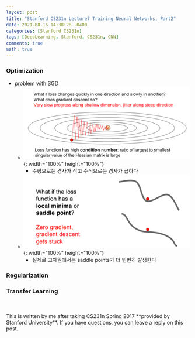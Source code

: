 ```yaml
---
layout: post
title: "Stanford CS231n Lecture7 Training Neural Networks, Part2"
date: 2021-08-16 14:38:28 -0400
categories: [Stanford CS231n]
tags: [DeepLearning, Stanford, CS231n, CNN]
comments: true
math: true
---
```


### Optimization
- problem with SGD
    - ![1](/images/cs231n/lec7/1.png){: width="100%" height="100%"}
        - 수평으로는 경사가 작고 수직으로는 경사가 급하다
    - ![2](/images/cs231n/lec7/2.png){: width="100%" height="100%"}
        - 실제로 고차원에서는 saddle points가 더 빈번히 발생한다

### Regularization
### Transfer Learning

<br/>
<br/>
This is written by me after taking CS231n Spring 2017 **provided by Stanford University**.
If you have questions, you can leave a reply on this post.
